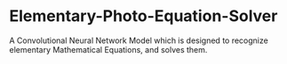 # Elementary-Photo-Equation-Solver
A Convolutional Neural Network Model which is designed to recognize elementary Mathematical Equations, and solves them.
